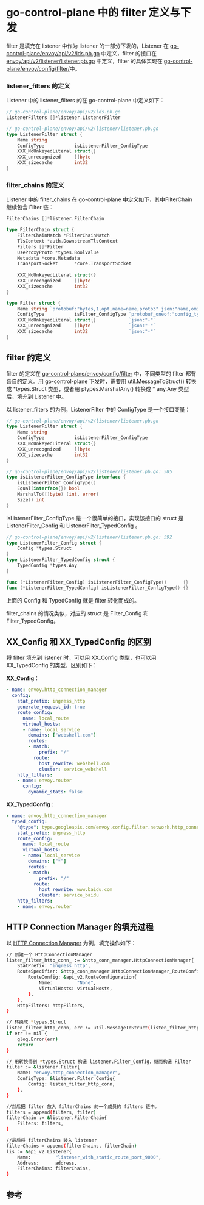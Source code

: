 <!-- toc -->
# go-control-plane 中的 filter 定义与下发 

filter 是填充在 listener 中作为 listener 的一部分下发的，Listener 在 [go-control-plane/envoy/api/v2/lds.pb.go][8] 中定义，filter 的接口在 [envoy/api/v2/listener/listener.pb.go][9] 中定义，filter 的具体实现在 [go-control-plane/envoy/config/filter/][10]中。

### listener_filters 的定义

Listener 中的 listener_filters 的在 go-control-plane 中定义如下：

```go
// go-control-plane/envoy/api/v2/lds.pb.go
ListenerFilters []*listener.ListenerFilter 

// go-control-plane/envoy/api/v2/listener/listener.pb.go
type ListenerFilter struct {
    Name string 
    ConfigType           isListenerFilter_ConfigType 
    XXX_NoUnkeyedLiteral struct{}                    
    XXX_unrecognized     []byte                      
    XXX_sizecache        int32                       
}
```

### filter_chains 的定义

Listener 中的 filter_chains 在 go-control-plane 中定义如下，其中FilterChain 继续包含 Filter 链：

```go
FilterChains []*listener.FilterChain 

type FilterChain struct {
    FilterChainMatch *FilterChainMatch 
    TlsContext *auth.DownstreamTlsContext 
    Filters []*Filter 
    UseProxyProto *types.BoolValue 
    Metadata *core.Metadata 
    TransportSocket      *core.TransportSocket 
    
    XXX_NoUnkeyedLiteral struct{}              
    XXX_unrecognized     []byte                
    XXX_sizecache        int32                 
}

type Filter struct {
    Name string `protobuf:"bytes,1,opt,name=name,proto3" json:"name,omitempty"`
    ConfigType           isFilter_ConfigType `protobuf_oneof:"config_type"`
    XXX_NoUnkeyedLiteral struct{}            `json:"-"`
    XXX_unrecognized     []byte              `json:"-"`
    XXX_sizecache        int32               `json:"-"`
}

```

## filter 的定义

filter 的定义在 [go-control-plane/envoy/config/filter][10] 中，不同类型的 filter 都有各自的定义。用 go-control-plane 下发时，需要用 util.MessageToStruct() 转换成 *types.Struct 类型，或者用 ptypes.MarshalAny() 转换成 * any.Any 类型后，填充到 Listener 中。

以 listener_filters 的为例，ListenerFilter 中的 ConfigType 是一个接口变量：

```go
// go-control-plane/envoy/api/v2/listener/listener.pb.go
type ListenerFilter struct {
    Name string 
    ConfigType           isListenerFilter_ConfigType 
    XXX_NoUnkeyedLiteral struct{}                    
    XXX_unrecognized     []byte                      
    XXX_sizecache        int32                       
}

// go-control-plane/envoy/api/v2/listener/listener.pb.go: 585
type isListenerFilter_ConfigType interface {
    isListenerFilter_ConfigType()
    Equal(interface{}) bool
    MarshalTo([]byte) (int, error)
    Size() int
}
```

isListenerFilter_ConfigType 是一个很简单的接口，实现该接口的 struct 是 ListenerFilter_Config 和 ListenerFilter_TypedConfig 。

```go
// go-control-plane/envoy/api/v2/listener/listener.pb.go: 592
type ListenerFilter_Config struct {
    Config *types.Struct 
}
type ListenerFilter_TypedConfig struct {
    TypedConfig *types.Any
}

func (*ListenerFilter_Config) isListenerFilter_ConfigType()      {}
func (*ListenerFilter_TypedConfig) isListenerFilter_ConfigType() {}
```

上面的 Config 和 TypedConfig 就是 filter 转化而成的。

filter_chains 的情况类似，对应的 struct 是 Filter_Config 和 Filter_TypedConfig。

## XX_Config 和 XX_TypedConfig 的区别

将 filter 填充到 listener 时，可以用  XX_Config 类型，也可以用 XX_TypedConfig 的类型，区别如下：

**XX_Config**：

```yaml
- name: envoy.http_connection_manager
  config:
    stat_prefix: ingress_http
    generate_request_id: true
    route_config:
      name: local_route
      virtual_hosts:
      - name: local_service
        domains: ["webshell.com"]
        routes:
        - match:
            prefix: "/"
          route:
            host_rewrite: webshell.com
            cluster: service_webshell
    http_filters:
    - name: envoy.router
      config:
        dynamic_stats: false
```

**XX_TypedConfig**：

```yaml
- name: envoy.http_connection_manager
  typed_config:
    "@type": type.googleapis.com/envoy.config.filter.network.http_connection_manager.v2.HttpConnectionManager
    stat_prefix: ingress_http
    route_config:
      name: local_route
      virtual_hosts:
      - name: local_service
        domains: ["*"]
        routes:
        - match:
            prefix: "/"
          route:
            host_rewrite: www.baidu.com
            cluster: service_baidu
    http_filters:
    - name: envoy.router
```

## HTTP Connection Manager 的填充过程

以 [HTTP Connection Manager][2] 为例，填充操作如下：

```sh
// 创建一个 HttpConnectionManager
listen_filter_http_conn_ := &http_conn_manager.HttpConnectionManager{
    StatPrefix: "ingress_http",
    RouteSpecifier: &http_conn_manager.HttpConnectionManager_RouteConfig{
        RouteConfig: &api_v2.RouteConfiguration{
            Name:         "None",
            VirtualHosts: virtualHosts,
        },
    },
    HttpFilters: httpFilters,
}

// 转换成 *types.Struct
listen_filter_http_conn, err := util.MessageToStruct(listen_filter_http_conn_)
if err != nil {
    glog.Error(err)
    return
}

// 用转换得到 *types.Struct 构造 listener.Filter_Config，继而构造 Filter
filter := &listener.Filter{
    Name: "envoy.http_connection_manager",
    ConfigType: &listener.Filter_Config{
        Config: listen_filter_http_conn,
    },
}

//然后把 filter 放入 filterChains 的一个成员的 filters 链中。
filters = append(filters, filter)
filterChain := &listener.FilterChain{
    Filters: filters,
}

//最后将 filterChains 装入 listener
filterChains = append(filterChains, filterChain)
lis := &api_v2.Listener{
    Name:         "listener_with_static_route_port_9000",
    Address:      address,
    FilterChains: filterChains,
}
```

## 参考

[1]: https://www.envoyproxy.io/docs/envoy/latest/api-v2/listeners/listeners "Listeners"
[2]: https://www.envoyproxy.io/docs/envoy/latest/api-v2/config/filter/network/http_connection_manager/v2/http_connection_manager.proto#envoy-api-msg-config-filter-network-http-connection-manager-v2-httpconnectionmanager  "HTTP Connection Manager"
[3]: https://www.envoyproxy.io/docs/envoy/latest/api-v2/api/v2/core/address.proto#envoy-api-msg-core-address "core.Address"
[4]: https://www.envoyproxy.io/docs/envoy/latest/api-v2/api/v2/listener/listener.proto#envoy-api-msg-listener-filterchain "listener.FilterChain"
[5]: https://www.envoyproxy.io/docs/envoy/latest/api-v2/api/v2/listener/listener.proto#envoy-api-msg-listener-listenerfilter  "listener.ListenerFilter"
[6]: https://www.envoyproxy.io/docs/envoy/latest/api-v2/config/config#  "Extensions"
[7]: https://www.lijiaocn.com/%E9%A1%B9%E7%9B%AE/2018/12/29/envoy-07-features-2-dynamic-discovery.html#go-control-plane "go-control-plane"
[8]: https://github.com/envoyproxy/go-control-plane/blob/v0.8.4/envoy/api/v2/lds.pb.go "go-control-plane/envoy/api/v2/lds.pb.go"
[9]: https://github.com/envoyproxy/go-control-plane/blob/v0.8.4/envoy/api/v2/listener/listener.pb.go "envoy/api/v2/listener/listener.pb.go"
[10]: https://github.com/envoyproxy/go-control-plane/tree/v0.8.4/envoy/config/filter "go-control-plane/envoy/config/filter/"
[11]: https://www.envoyproxy.io/docs/envoy/latest/api-v2/config/filter/filter "Filters"
[12]: https://www.envoyproxy.io/docs/envoy/latest/api-v2/config/config#  "Extensions"
[13]: https://www.envoyproxy.io/docs/envoy/latest/configuration/configuration  "Configuration reference"
